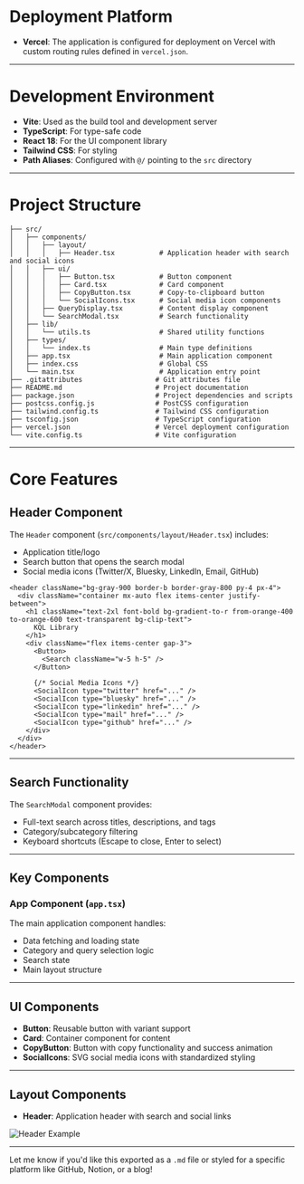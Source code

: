 # Deployment Platform

- **Vercel**: The application is configured for deployment on Vercel with custom routing rules defined in `vercel.json`.

---

# Development Environment

- **Vite**: Used as the build tool and development server  
- **TypeScript**: For type-safe code  
- **React 18**: For the UI component library  
- **Tailwind CSS**: For styling  
- **Path Aliases**: Configured with `@/` pointing to the `src` directory  

---

# Project Structure

```
├── src/
│   ├── components/           
│   │   ├── layout/           
│   │   │   ├── Header.tsx           # Application header with search and social icons
│   │   ├── ui/               
│   │   │   ├── Button.tsx           # Button component
│   │   │   ├── Card.tsx             # Card component
│   │   │   ├── CopyButton.tsx       # Copy-to-clipboard button 
│   │   │   └── SocialIcons.tsx      # Social media icon components
│   │   ├── QueryDisplay.tsx         # Content display component
│   │   └── SearchModal.tsx          # Search functionality
│   ├── lib/                  
│   │   └── utils.ts                 # Shared utility functions
│   ├── types/                
│   │   └── index.ts                 # Main type definitions
│   ├── app.tsx                      # Main application component
│   ├── index.css                    # Global CSS
│   └── main.tsx                     # Application entry point
├── .gitattributes                  # Git attributes file
├── README.md                       # Project documentation
├── package.json                    # Project dependencies and scripts
├── postcss.config.js               # PostCSS configuration
├── tailwind.config.ts              # Tailwind CSS configuration
├── tsconfig.json                   # TypeScript configuration
├── vercel.json                     # Vercel deployment configuration
└── vite.config.ts                  # Vite configuration
```

---

# Core Features

## Header Component

The `Header` component (`src/components/layout/Header.tsx`) includes:

- Application title/logo  
- Search button that opens the search modal  
- Social media icons (Twitter/X, Bluesky, LinkedIn, Email, GitHub)  

```tsx
<header className="bg-gray-900 border-b border-gray-800 py-4 px-4">
  <div className="container mx-auto flex items-center justify-between">
    <h1 className="text-2xl font-bold bg-gradient-to-r from-orange-400 to-orange-600 text-transparent bg-clip-text">
      KQL Library
    </h1>
    <div className="flex items-center gap-3">
      <Button> 
        <Search className="w-5 h-5" />
      </Button>

      {/* Social Media Icons */}
      <SocialIcon type="twitter" href="..." />
      <SocialIcon type="bluesky" href="..." />
      <SocialIcon type="linkedin" href="..." />
      <SocialIcon type="mail" href="..." />
      <SocialIcon type="github" href="..." />
    </div>
  </div>
</header>
```

---

## Search Functionality

The `SearchModal` component provides:

- Full-text search across titles, descriptions, and tags  
- Category/subcategory filtering  
- Keyboard shortcuts (Escape to close, Enter to select)  

---

## Key Components

### App Component (`app.tsx`)

The main application component handles:

- Data fetching and loading state  
- Category and query selection logic  
- Search state  
- Main layout structure  

---

## UI Components

- **Button**: Reusable button with variant support  
- **Card**: Container component for content  
- **CopyButton**: Button with copy functionality and success animation  
- **SocialIcons**: SVG social media icons with standardized styling  

---

## Layout Components

- **Header**: Application header with search and social links  

![Header Example](https://github.com/user-attachments/assets/2574f5d2-e6be-49ff-ba9c-6580ca0eb592)

---

Let me know if you'd like this exported as a `.md` file or styled for a specific platform like GitHub, Notion, or a blog!
